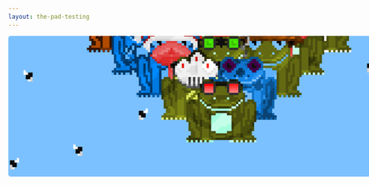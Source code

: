 ```yaml
---
layout: the-pad-testing
---
```

<title>Fresh Frogs NFT 🍀 The Pad Rinkeby</title>
<img src="../assets/frogs/websiteBannerFinal.png" style="border-radius: 5px; width: auto; height: auto; max-width: 860px;">